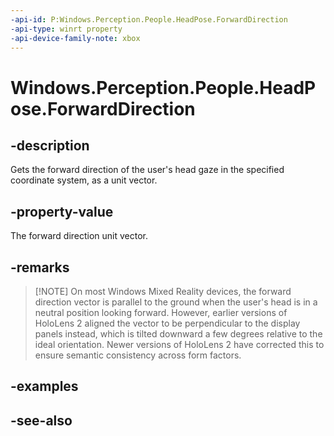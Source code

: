 ```yaml
---
-api-id: P:Windows.Perception.People.HeadPose.ForwardDirection
-api-type: winrt property
-api-device-family-note: xbox
---
```


<!-- Property syntax
public Windows.Foundation.Numerics.Vector3 ForwardDirection { get; }
-->

# Windows.Perception.People.HeadPose.ForwardDirection

## -description
Gets the forward direction of the user's head gaze in the specified coordinate system, as a unit vector.

## -property-value
The forward direction unit vector.

## -remarks
>[!NOTE] On most Windows Mixed Reality devices, the forward direction vector is parallel to the ground when the user's head is in a neutral position looking forward. However, earlier versions of HoloLens 2 aligned the vector to be perpendicular to the display panels instead, which is tilted downward a few degrees relative to the ideal orientation. Newer versions of HoloLens 2 have corrected this to ensure semantic consistency across form factors.

## -examples

## -see-also
